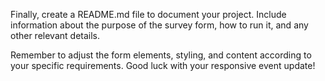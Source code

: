 Finally, create a README.md file to document your project. Include information about the purpose of the survey form, how to run it, and any other relevant details.

Remember to adjust the form elements, styling, and content according to your specific requirements. Good luck with your responsive event update!
